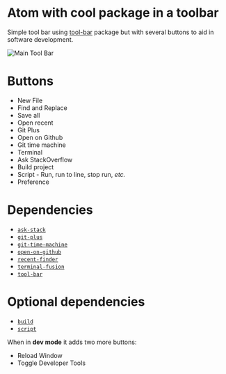 # Atom with cool package in a toolbar

Simple tool bar using [tool-bar](https://atom.io/packages/tool-bar) package but with several buttons to aid in software development.

![Main Tool Bar](http://imgur.com/D1jn4Vv.png)

# Buttons

* New File
* Find and Replace
* Save all
* Open recent
* Git Plus
* Open on Github
* Git time machine
* Terminal
* Ask StackOverflow
* Build project
* Script - Run, run to line, stop run, *etc.*
* Preference

# Dependencies

* [`ask-stack`](https://atom.io/packages/ask-stack)
* [`git-plus`](https://atom.io/packages/git-plus)
* [`git-time-machine`](https://atom.io/packages/git-time-machine)
* [`open-on-github`](https://atom.io/packages/open-on-github)
* [`recent-finder`](https://atom.io/packages/recent-finder)
* [`terminal-fusion`](https://atom.io/packages/terminal-fusion)
* [`tool-bar`](https://atom.io/packages/tool-bar)

# Optional dependencies
* [`build`](https://atom.io/packages/build)
* [`script`](https://atom.io/packages/script)

When in **dev mode** it adds two more buttons:

* Reload Window
* Toggle Developer Tools
